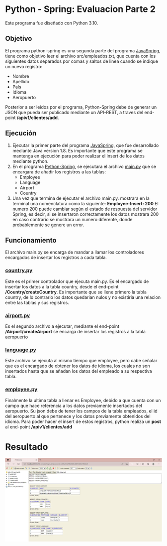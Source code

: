 # Python - Spring: Evaluacion Parte 2
Este programa fue diseñado con Python 3.10.

## Objetivo
El programa python-spring es una segunda parte del programa [JavaSpring](https://github.com/EMcoding17/EvaluacionJava), tiene como objetivo leer el archivo src/empleados.txt, que cuenta con los siguientes datos separados por comas y saltos de linea cuando se indique un nuevo registro:
*   Nombre
*   Apellido
*   País
*   Idioma
*   Aeropuerto

Posterior a ser leídos por el programa, Python-Spring debe de generar un JSON que pueda ser publicado mediante un API-REST, a traves del end-point **/apiv1/clientes/add**.

## Ejecución

1.  Ejecutar la primer parte del programa [JavaSpring](https://github.com/EMcoding17/EvaluacionJava), que fue desarrollado mediante Java version 1.8. Es importante que este programa se mantenga en ejecución para poder realizar el insert de los datos mediante python.
2.  En el programa [Python-Spring](https://github.com/EMcoding17/EvaluacionPython-Spring), se ejecutara el archivo [main.py](https://github.com/EMcoding17/EvaluacionPython-Spring/blob/main/main.py) que se encargara de añadir los registros a las tablas:
    *   Employee
    *   Language
    *   Airport
    *   Country
3. Una vez que termina de ejecutar el archivo main.py. mostrara en la terminal una nomenclatura como la siguiente:
   **Employee-Insert: 200**
   El numero 200 puede cambiar según el estado de respuesta del servidor Spring, es decir, si se insertaron correctamente los datos mostrara 200 en caso contrario se mostrara un numero diferente, donde probablemente se genere un error.

## Funcionamiento

El archivo main.py se encarga de mandar a llamar los controladores encargados de insertar los registros a cada tabla.
### **[country.py](https://github.com/EMcoding17/EvaluacionPython-Spring/blob/main/controllers/country.py)** 

Este es el primer controlador que ejecuta main.py. Es el encargado de insertar los datos a la tabla country, desde el end-point **/Country/createCountry**. Es importante que se llene primero la tabla country, de lo contrario los datos quedarian nulos y no existiria una relacion entre las tablas y sus registros.


### **[airport.py](https://github.com/EMcoding17/EvaluacionPython-Spring/blob/main/controllers/airport.py)**
Es el segundo archivo a ejecutar, mediante el end-point **/Airport/createAirport** se encarga de insertar los registros a la tabla aeropuerto 

### **[language.py](https://github.com/EMcoding17/EvaluacionPython-Spring/blob/main/controllers/language.py)** 
Este archivo se ejecuta al mismo tiempo que employee, pero cabe señalar que es el encargado de obtener los datos de idioma, los cuales no son insertados hasta que se añadan los datos del empleado a su respectiva tabla.

### **[employee.py](https://github.com/EMcoding17/EvaluacionPython-Spring/blob/main/controllers/employee.py)**
Finalmente la ultima tabla a llenar es Employee, debido a que cuenta con un campo que hace referencia a los datos previamente insertados del aeropuerto. Su json debe de tener los campos de la tabla empleados, el id del aeropuerto al que pertenece y los datos previamente obtenidos del idioma. Para poder hacer el insert de estos registros, python realiza un **post** al end-point **/apiv1/clientes/add**

# **Resultado**

![](src/resultado-h2.jpg)
